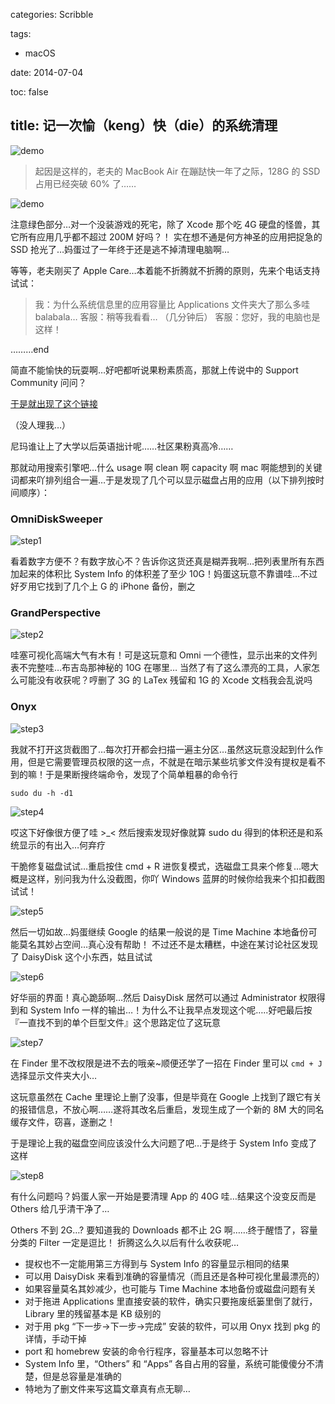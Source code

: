 categories: Scribble

tags:

- macOS

date: 2014-07-04

toc: false

title: 记一次愉（keng）快（die）的系统清理
---

![demo](/images/记一次愉（keng）快（die）的系统清理0.jpg)

> 起因是这样的，老夫的 MacBook Air 在蹦跶快一年了之际，128G 的 SSD 占用已经突破 60% 了……

<!--more-->

![demo](/images/记一次愉（keng）快（die）的系统清理1.jpg)

注意绿色部分…对一个没装游戏的死宅，除了 Xcode 那个吃 4G 硬盘的怪兽，其它所有应用几乎都不超过 200M 好吗？！ 实在想不通是何方神圣的应用把捉急的 SSD 抢光了…妈蛋过了一年终于还是逃不掉清理电脑啊…

等等，老夫刚买了 Apple Care…本着能不折腾就不折腾的原则，先来个电话支持试试：


> 我：为什么系统信息里的应用容量比 Applications 文件夹大了那么多哇 balabala…
> 客服：稍等我看看…
> （几分钟后）
> 客服：您好，我的电脑也是这样！

………end

简直不能愉快的玩耍啊…好吧都听说果粉素质高，那就上传说中的 Support Community 问问？

[于是就出现了这个链接](https://discussions.apple.com/thread/6431173)

（没人理我…）

尼玛谁让上了大学以后英语拙计呢……社区果粉真高冷……

那就动用搜索引擎吧…什么 usage 啊 clean 啊 capacity 啊 mac 啊能想到的关键词都来吖排列组合一遍…于是发现了几个可以显示磁盘占用的应用（以下排列按时间顺序）：

### OmniDiskSweeper
![step1](/images/记一次愉（keng）快（die）的系统清理3.jpg)

看着数字方便不？有数字放心不？告诉你这货还真是糊弄我啊…把列表里所有东西加起来的体积比 System Info 的体积差了至少 10G！妈蛋这玩意不靠谱哇…不过好歹用它找到了几个上 G 的 iPhone 备份，删之

### GrandPerspective
![step2](/images/记一次愉（keng）快（die）的系统清理4.jpg)

哇塞可视化高端大气有木有！可是这玩意和 Omni 一个德性，显示出来的文件列表不完整哇…布吉岛那神秘的 10G 在哪里… 当然了有了这么漂亮的工具，人家怎么可能没有收获呢？哼删了 3G 的 LaTex 残留和 1G 的 Xcode 文档我会乱说吗

### Onyx
![step3](/images/记一次愉（keng）快（die）的系统清理5.jpg)

我就不打开这货截图了…每次打开都会扫描一遍主分区…虽然这玩意没起到什么作用，但是它需要管理员权限的这一点，不就是在暗示某些坑爹文件没有提权是看不到的嘛！于是果断搜终端命令，发现了个简单粗暴的命令行

``` text
sudo du -h -d1
```

![step4](/images/记一次愉（keng）快（die）的系统清理6.jpg)

哎这下好像很方便了哇 >_< 然后搜索发现好像就算 sudo du 得到的体积还是和系统显示的有出入…何弃疗

干脆修复磁盘试试…重启按住 cmd + R 进恢复模式，选磁盘工具来个修复…嗯大概是这样，别问我为什么没截图，你吖 Windows 蓝屏的时候你给我来个扣扣截图试试！

![step5](/images/记一次愉（keng）快（die）的系统清理9.jpg)

然后一切如故…妈蛋继续 Google 的结果一般说的是 Time Machine 本地备份可能莫名其妙占空间…真心没有帮助！ 不过还不是太糟糕，中途在某讨论社区发现了 DaisyDisk 这个小东西，姑且试试

![step6](/images/记一次愉（keng）快（die）的系统清理7.jpg)

好华丽的界面！真心跪舔啊…然后 DaisyDisk 居然可以通过 Administrator 权限得到和 System Info 一样的输出…！为什么不让我早点发现这个呢…..好吧最后按『一直找不到的单个巨型文件』这个思路定位了这玩意

![step7](/images/记一次愉（keng）快（die）的系统清理2.jpg)

在 Finder 里不改权限是进不去的哦亲~顺便还学了一招在 Finder 里可以 `cmd + J` 选择显示文件夹大小…

这玩意虽然在 Cache 里理论上删了没事，但是毕竟在 Google 上找到了跟它有关的报错信息，不放心啊……遂将其改名后重启，发现生成了一个新的 8M 大的同名缓存文件，窃喜，遂删之！

于是理论上我的磁盘空间应该没什么大问题了吧…于是终于 System Info 变成了这样

![step8](/images/记一次愉（keng）快（die）的系统清理8.jpg)

有什么问题吗？妈蛋人家一开始是要清理 App 的 40G 哇…结果这个没变反而是 Others 给几乎清干净了…

Others 不到 2G…? 要知道我的 Downloads 都不止 2G 啊……终于醒悟了，容量分类的 Filter 一定是逗比！ 折腾这么久以后有什么收获呢…

* 提权也不一定能用第三方得到与 System Info 的容量显示相同的结果
* 可以用 DaisyDisk 来看到准确的容量情况（而且还是各种可视化里最漂亮的）
* 如果容量莫名其妙减少，也可能与 Time Machine 本地备份或磁盘问题有关
* 对于拖进 Applications 里直接安装的软件，确实只要拖废纸篓里倒了就行，Library 里的残留基本是 KB 级别的
* 对于用 pkg “下一步->下一步->完成” 安装的软件，可以用 Onyx 找到 pkg 的详情，手动干掉
* port 和 homebrew 安装的命令行程序，容量基本可以忽略不计
* System Info 里，“Others” 和 “Apps” 各自占用的容量，系统可能傻傻分不清楚，但是总容量是准确的
* 特地为了删文件来写这篇文章真有点无聊…
